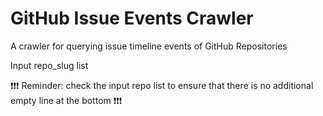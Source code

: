 # GitHub Issue Events Crawler

A crawler for querying issue timeline events of GitHub Repositories

Input repo_slug list


❗️❗️❗️ Reminder: check the input repo list to ensure that there is no additional empty line at the bottom ❗️❗️❗️
